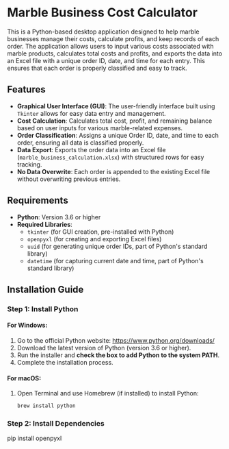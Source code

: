 # Marble Business Cost Calculator

This is a Python-based desktop application designed to help marble businesses manage their costs, calculate profits, and keep records of each order. The application allows users to input various costs associated with marble products, calculates total costs and profits, and exports the data into an Excel file with a unique order ID, date, and time for each entry. This ensures that each order is properly classified and easy to track.

## Features

- **Graphical User Interface (GUI)**: The user-friendly interface built using `Tkinter` allows for easy data entry and management.
- **Cost Calculation**: Calculates total cost, profit, and remaining balance based on user inputs for various marble-related expenses.
- **Order Classification**: Assigns a unique Order ID, date, and time to each order, ensuring all data is classified properly.
- **Data Export**: Exports the order data into an Excel file (`marble_business_calculation.xlsx`) with structured rows for easy tracking.
- **No Data Overwrite**: Each order is appended to the existing Excel file without overwriting previous entries.

## Requirements

- **Python**: Version 3.6 or higher
- **Required Libraries**:
  - `tkinter` (for GUI creation, pre-installed with Python)
  - `openpyxl` (for creating and exporting Excel files)
  - `uuid` (for generating unique order IDs, part of Python's standard library)
  - `datetime` (for capturing current date and time, part of Python's standard library)

## Installation Guide

### Step 1: Install Python

#### For Windows:
1. Go to the official Python website: https://www.python.org/downloads/
2. Download the latest version of Python (version 3.6 or higher).
3. Run the installer and **check the box to add Python to the system PATH**.
4. Complete the installation process.

#### For macOS:
1. Open Terminal and use Homebrew (if installed) to install Python:
   ```bash
   brew install python
### Step 2: Install Dependencies
  pip install openpyxl
